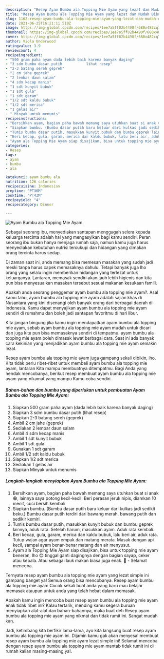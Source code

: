 ```yaml
---
description: "Resep Ayam Bumbu ala Topping Mie Ayam yang lezat dan Mudah Dibuat"
title: "Resep Ayam Bumbu ala Topping Mie Ayam yang lezat dan Mudah Dibuat"
slug: 1162-resep-ayam-bumbu-ala-topping-mie-ayam-yang-lezat-dan-mudah-dibuat
date: 2021-06-25T16:21:11.518Z
image: https://img-global.cpcdn.com/recipes/1ee7a5ff02b4490f/680x482cq70/ayam-bumbu-ala-topping-mie-ayam-foto-resep-utama.jpg
thumbnail: https://img-global.cpcdn.com/recipes/1ee7a5ff02b4490f/680x482cq70/ayam-bumbu-ala-topping-mie-ayam-foto-resep-utama.jpg
cover: https://img-global.cpcdn.com/recipes/1ee7a5ff02b4490f/680x482cq70/ayam-bumbu-ala-topping-mie-ayam-foto-resep-utama.jpg
author: Viola Underwood
ratingvalue: 3.9
reviewcount: 4
recipeingredient:
- "500 gram paha ayam dada lebih baik karena banyak daging"
- "3 sdm bumbu dasar putih           lihat resep"
- "2-3 batang sereh geprek"
- "2 cm jahe geprek"
- "2 lembar daun salam"
- "4 sdm kecap manis"
- "1 sdt kunyit bubuk"
- "1 sdt gula"
- "1 sdt garam"
- "1/2 sdt kaldu bubuk"
- "1/2 sdt merica"
- "1 gelas air"
- " Minyak untuk menumis"
recipeinstructions:
- "Bersihkan ayam, bagian paha bawah memang saya utuhkan buat si anak 😁, lainnya saya potong kecil-kecil. Beri perasan jeruk nipis, diamkan 10 menit, cuci bersih kembali."
- "Siapkan bumbu. (Bumbu dasar putih baru keluar dari kulkas jadi sedikit beku.) Bumbu dasar putih terdiri dari bawang merah, bawang putih dan sedikir kemiri."
- "Tumis bumbu dasar putih, masukkan kunyit bubuk dan bumbu geprek lainnya, aduk rata. Setelah harum, masukkan ayam. Aduk rata kembali."
- "Beri kecap, gula, garam, merica dan kaldu bubuk, lalu beri air, aduk rata. Tutup wajan agar ayam empuk dan matang merata. Masak dengan api kecil, sampai ayam benar-benar matang dan air menyusut."
- "Ayam ala Topping Mie Ayam siap disajikan, bisa untuk topping mie ayam beneran, lho 😍 tinggal ganti dagingnya dengan bagian sayap, ceker atau kepala. Atau sebagai lauk makan biasa juga enak. 🤤 Selamat mencoba."
categories:
- Resep
tags:
- ayam
- bumbu
- ala

katakunci: ayam bumbu ala 
nutrition: 126 calories
recipecuisine: Indonesian
preptime: "PT36M"
cooktime: "PT43M"
recipeyield: "4"
recipecategory: Dinner

---
```



![Ayam Bumbu ala Topping Mie Ayam](https://img-global.cpcdn.com/recipes/1ee7a5ff02b4490f/680x482cq70/ayam-bumbu-ala-topping-mie-ayam-foto-resep-utama.jpg)

Sebagai seorang ibu, menyediakan santapan menggugah selera kepada keluarga tercinta adalah hal yang mengasyikan bagi kamu sendiri. Peran seorang ibu bukan hanya menjaga rumah saja, namun kamu juga harus menyediakan kebutuhan nutrisi tercukupi dan hidangan yang dimakan orang tercinta harus sedap.

Di zaman  saat ini, anda memang bisa memesan masakan yang sudah jadi meski tanpa harus capek memasaknya dahulu. Tetapi banyak juga lho orang yang selalu ingin memberikan hidangan yang terlezat untuk keluarganya. Lantaran, memasak sendiri akan jauh lebih higienis dan kita pun bisa menyesuaikan masakan tersebut sesuai makanan kesukaan famili. 



Apakah anda seorang penggemar ayam bumbu ala topping mie ayam?. Asal kamu tahu, ayam bumbu ala topping mie ayam adalah sajian khas di Nusantara yang kini disenangi oleh banyak orang dari berbagai daerah di Indonesia. Kamu dapat menyajikan ayam bumbu ala topping mie ayam sendiri di rumahmu dan boleh jadi santapan favoritmu di hari libur.

Kita jangan bingung jika kamu ingin mendapatkan ayam bumbu ala topping mie ayam, sebab ayam bumbu ala topping mie ayam mudah untuk dicari dan juga kita pun bisa memasaknya sendiri di tempatmu. ayam bumbu ala topping mie ayam boleh dimasak lewat berbagai cara. Saat ini ada banyak cara kekinian yang menjadikan ayam bumbu ala topping mie ayam semakin lezat.

Resep ayam bumbu ala topping mie ayam juga gampang sekali dibikin, lho. Kita tidak perlu ribet-ribet untuk membeli ayam bumbu ala topping mie ayam, lantaran Kita mampu membuatnya ditempatmu. Bagi Anda yang hendak mencobanya, berikut resep membuat ayam bumbu ala topping mie ayam yang nikamat yang mampu Kamu coba sendiri.

<!--inarticleads1-->

##### Bahan-bahan dan bumbu yang diperlukan untuk pembuatan Ayam Bumbu ala Topping Mie Ayam:

1. Siapkan 500 gram paha ayam (dada lebih baik karena banyak daging)
1. Siapkan 3 sdm bumbu dasar putih           (lihat resep)
1. Siapkan 2-3 batang sereh (geprek)
1. Ambil 2 cm jahe (geprek)
1. Sediakan 2 lembar daun salam
1. Ambil 4 sdm kecap manis
1. Ambil 1 sdt kunyit bubuk
1. Ambil 1 sdt gula
1. Gunakan 1 sdt garam
1. Ambil 1/2 sdt kaldu bubuk
1. Siapkan 1/2 sdt merica
1. Sediakan 1 gelas air
1. Siapkan  Minyak untuk menumis




<!--inarticleads2-->

##### Langkah-langkah menyiapkan Ayam Bumbu ala Topping Mie Ayam:

1. Bersihkan ayam, bagian paha bawah memang saya utuhkan buat si anak 😁, lainnya saya potong kecil-kecil. Beri perasan jeruk nipis, diamkan 10 menit, cuci bersih kembali.
1. Siapkan bumbu. (Bumbu dasar putih baru keluar dari kulkas jadi sedikit beku.) Bumbu dasar putih terdiri dari bawang merah, bawang putih dan sedikir kemiri.
1. Tumis bumbu dasar putih, masukkan kunyit bubuk dan bumbu geprek lainnya, aduk rata. Setelah harum, masukkan ayam. Aduk rata kembali.
1. Beri kecap, gula, garam, merica dan kaldu bubuk, lalu beri air, aduk rata. Tutup wajan agar ayam empuk dan matang merata. Masak dengan api kecil, sampai ayam benar-benar matang dan air menyusut.
1. Ayam ala Topping Mie Ayam siap disajikan, bisa untuk topping mie ayam beneran, lho 😍 tinggal ganti dagingnya dengan bagian sayap, ceker atau kepala. Atau sebagai lauk makan biasa juga enak. 🤤 - Selamat mencoba.




Ternyata resep ayam bumbu ala topping mie ayam yang lezat simple ini gampang banget ya! Semua orang bisa mencobanya. Resep ayam bumbu ala topping mie ayam Cocok sekali buat anda yang baru mau belajar memasak ataupun untuk anda yang telah hebat dalam memasak.

Apakah kamu ingin mencoba buat resep ayam bumbu ala topping mie ayam enak tidak ribet ini? Kalau tertarik, mending kamu segera buruan menyiapkan alat-alat dan bahan-bahannya, maka buat deh Resep ayam bumbu ala topping mie ayam yang nikmat dan tidak rumit ini. Sangat mudah kan. 

Jadi, ketimbang kita berfikir lama-lama, ayo kita langsung buat resep ayam bumbu ala topping mie ayam ini. Dijamin kamu gak akan menyesal membuat resep ayam bumbu ala topping mie ayam lezat simple ini! Selamat mencoba dengan resep ayam bumbu ala topping mie ayam mantab tidak rumit ini di rumah kalian masing-masing,ya!.

